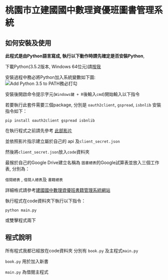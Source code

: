# 桃園市立建國國中數理資優班圖書管理系統
## 如何安裝及使用
**此程式是由Python語言寫成, 執行以下動作時請先確定是否安裝Python**,

下載Python(3.5.2版本, Windows 64位元)請[按我](https://www.python.org/ftp/python/3.5.2/python-3.5.2-amd64.exe)

安裝過程中務必將Python加入系統變數如下圖:
![Add Python 3.5 to PATH務必打勾](https://imgur.com/zDTWF.jpg)

安裝後開啟命令提示字元(`Windows鍵 + R`後輸入`cmd`)開始輸入以下指令

若要執行此套件需要三個package, 分別是 `oauth2client`, `gspread`, `isbnlib` 安裝指令如下：

    pip install oauth2client gspread isbnlib

在執行程式之前請先參考
[此部影片](http://www.youtube.com/watch?v=https://youtu.be/vISRn5qFrkM?t=13s)

並依照影片指示建立屬於自己的 api 及`client_secret.json`

然後將`client_secret.json`放入`code`資料夾

最猴於自己的Google Drive建立名稱為 `圖書總表`的Google試算表並放入三個工作表, 分別為：

`借閱總表` , `借閱人總表`及 `書籍總表`

詳細格式請參考[建國國中數理資優班書籍管理系統網站](https://sites.google.com/view/ckjhsmath-book/%E5%9C%96%E6%9B%B8%E7%B8%BD%E8%A1%A8)

執行程式在code資料夾下執行以下指令：

    python main.py

或雙擊程式兩下

## 程式說明

所有程式我都已經放在code資料夾 分別有 `book.py` 及主程式`main.py`

`book.py` 用於加入新書

`main.py` 為借閱主程式
